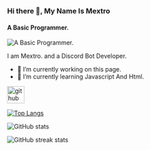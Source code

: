 ### Hi there 👋, My Name Is Mextro
#### A Basic Programmer.
![A Basic Programmer.](https://cdn.discordapp.com/attachments/853248224978010182/902992862050922576/Mextro_Banner.png)

I am Mextro. and a Discord Bot Developer.

- 🔭 I’m currently working on this page. 
- 🌱 I’m currently learning Javascript And Html. 


[<img src='https://cdn.jsdelivr.net/npm/simple-icons@3.0.1/icons/github.svg' alt='github' height='40'>](https://github.com/mextronos)  

[![Top Langs](https://github-readme-stats.vercel.app/api/top-langs/?username=mextronos)](https://github.com/anuraghazra/github-readme-stats)

![GitHub stats](https://github-readme-stats.vercel.app/api?username=mextronos&show_icons=true)  

![GitHub streak stats](https://github-readme-streak-stats.herokuapp.com/?user=mextronos)  

